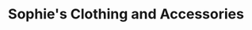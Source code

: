 ---
title: "Sophie's Clothing and Accessories"
url: /boquete/sophies-clothing-and-accessories/
shop: ropa
---